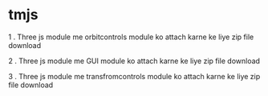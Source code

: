 # tmjs

1 . Three js module me orbitcontrols module ko attach karne ke liye zip file download 

2 . Three js module me GUI module ko attach karne ke liye zip file download 

3 . Three js module me transfromcontrols module ko attach karne ke liye zip file download 
